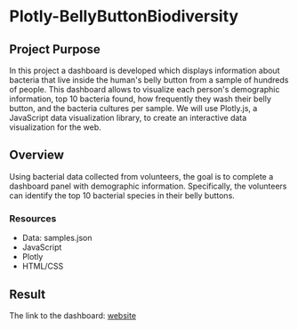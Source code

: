 # Plotly-BellyButtonBiodiversity
## Project Purpose
In this project a dashboard is developed which displays information about bacteria that live inside the human's belly button from a sample of hundreds of people. This dashboard allows to visualize each person's demographic information, top 10 bacteria found, how frequently they wash their belly button, and the bacteria cultures per sample.
We will use Plotly.js, a JavaScript data visualization library, to create an interactive data visualization for the web.
## Overview
Using bacterial data collected from volunteers, the goal is to complete a dashboard panel with demographic information. Specifically, the volunteers can identify the top 10 bacterial species in their belly buttons.
### Resources
* Data: samples.json
* JavaScript
* Plotly
* HTML/CSS
## Result
The link to the dashboard: [website](https://loukya-shivapooja.github.io/Plotly-BellyButtonBiodiversity/)
